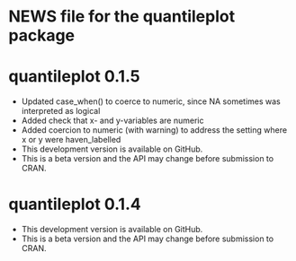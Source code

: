 # NEWS file for the quantileplot package

# quantileplot 0.1.5
* Updated case_when() to coerce to numeric, since NA sometimes was interpreted as logical
* Added check that x- and y-variables are numeric
* Added coercion to numeric (with warning) to address the setting where x or y were haven_labelled
* This development version is available on GitHub.
* This is a beta version and the API may change before submission to CRAN.

# quantileplot 0.1.4
* This development version is available on GitHub.
* This is a beta version and the API may change before submission to CRAN.
